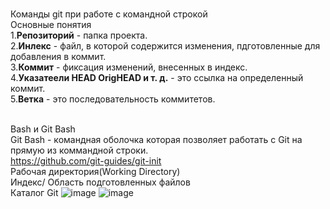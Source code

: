 <BR>Команды git при работе с командной строкой
</BR>Основные понятия
<BR>1.<B>Репозиторий</B> - папка проекта.
<BR>2.<B>Инлекс</B> - файл, в которой содержится изменения, пдготовленные для добавления в коммит.
<BR>3.<B>Коммит</B> - фиксация изменений, внесенных  в индекс.
<BR>4.<B>Указатеели HEAD OrigHEAD и т. д.</B> - это ссылка на определенный коммит.
<BR>5.<B>Ветка</B> - это последовательность коммитетов.

<BR>Bash и Git Bash
<BR>Git Bash - командная оболочка которая позволяет работать с Git на прямую из коммандной строки.
<BR>https://github.com/git-guides/git-init
<BR>Рабочая директория(Working Directory)
<BR>Индекс/ Область подготовленных файлов
<BR>Каталог Git
![image](https://user-images.githubusercontent.com/97594421/188800534-7703053c-a1ca-4555-87f8-ffaff70db14b.png)
![image](https://user-images.githubusercontent.com/97594421/188801842-d39bf94e-8417-4e6d-8919-4bf2a5bc0d84.png)

